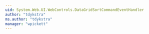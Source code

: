 ```yaml
---
uid: System.Web.UI.WebControls.DataGridSortCommandEventHandler
author: "tdykstra"
ms.author: "tdykstra"
manager: "wpickett"
---
```

